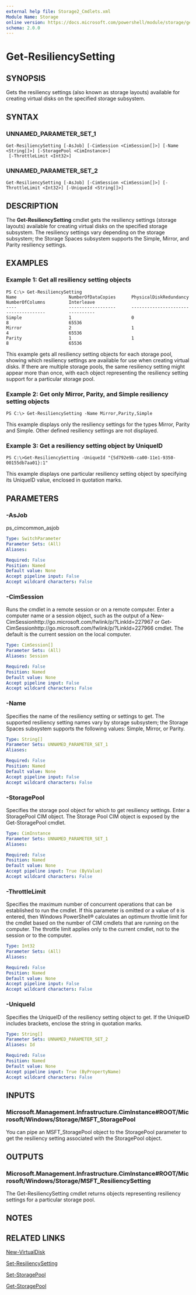 ```yaml
---
external help file: Storage2_Cmdlets.xml
Module Name: Storage
online version: https://docs.microsoft.com/powershell/module/storage/get-resiliencysetting?view=windowsserver2012-ps&wt.mc_id=ps-gethelp
schema: 2.0.0
---
```


# Get-ResiliencySetting

## SYNOPSIS
Gets the resiliency settings (also known as storage layouts) available for creating virtual disks on the specified storage subsystem.

## SYNTAX

### UNNAMED_PARAMETER_SET_1
```
Get-ResiliencySetting [-AsJob] [-CimSession <CimSession[]>] [-Name <String[]>] [-StoragePool <CimInstance>]
 [-ThrottleLimit <Int32>]
```

### UNNAMED_PARAMETER_SET_2
```
Get-ResiliencySetting [-AsJob] [-CimSession <CimSession[]>] [-ThrottleLimit <Int32>] [-UniqueId <String[]>]
```

## DESCRIPTION
The **Get-ResiliencySetting** cmdlet gets the resiliency settings (storage layouts) available for creating virtual disks on the specified storage subsystem.
The resiliency settings vary depending on the storage subsystem; the Storage Spaces subsystem supports the Simple, Mirror, and Parity resiliency settings.

## EXAMPLES

### Example 1: Get all resiliency setting objects
```
PS C:\> Get-ResiliencySetting
Name                    NumberOfDataCopies      PhysicalDiskRedundancy  NumberOfColumns         Interleave 
----                    ------------------      ----------------------  ---------------         ---------- 
Simple                  1                       0                       8                       65536 
Mirror                  2                       1                       4                       65536 
Parity                  1                       1                       8                       65536
```

This example gets all resiliency setting objects for each storage pool, showing which resiliency settings are available for use when creating virtual disks.
If there are multiple storage pools, the same resiliency setting might appear more than once, with each object representing the resiliency setting support for a particular storage pool.

### Example 2: Get only Mirror, Parity, and Simple resiliency setting objects
```
PS C:\> Get-ResiliencySetting -Name Mirror,Parity,Simple
```

This example displays only the resiliency settings for the types Mirror, Parity and Simple.
Other defined resiliency settings are not displayed.

### Example 3: Get a resiliency setting object by UniqueID
```
PS C:\>Get-ResiliencySetting -UniqueId "{5d792e9b-ca00-11e1-9350-00155db7aa01}:1"
```

This example displays one particular resiliency setting object by specifying its UniqueID value, enclosed in quotation marks.

## PARAMETERS

### -AsJob
ps_cimcommon_asjob

```yaml
Type: SwitchParameter
Parameter Sets: (All)
Aliases: 

Required: False
Position: Named
Default value: None
Accept pipeline input: False
Accept wildcard characters: False
```

### -CimSession
Runs the cmdlet in a remote session or on a remote computer.
Enter a computer name or a session object, such as the output of a New-CimSessionhttp://go.microsoft.com/fwlink/p/?LinkId=227967 or Get-CimSessionhttp://go.microsoft.com/fwlink/p/?LinkId=227966 cmdlet.
The default is the current session on the local computer.

```yaml
Type: CimSession[]
Parameter Sets: (All)
Aliases: Session

Required: False
Position: Named
Default value: None
Accept pipeline input: False
Accept wildcard characters: False
```

### -Name
Specifies the name of the resiliency setting or settings to get.
The supported resiliency setting names vary by storage subsystem; the Storage Spaces subsystem supports the following values: Simple, Mirror, or Parity.

```yaml
Type: String[]
Parameter Sets: UNNAMED_PARAMETER_SET_1
Aliases: 

Required: False
Position: Named
Default value: None
Accept pipeline input: False
Accept wildcard characters: False
```

### -StoragePool
Specifies the storage pool object for which to get resiliency settings.
Enter a StoragePool CIM object.
The Storage Pool CIM object is exposed by the Get-StoragePool cmdlet.

```yaml
Type: CimInstance
Parameter Sets: UNNAMED_PARAMETER_SET_1
Aliases: 

Required: False
Position: Named
Default value: None
Accept pipeline input: True (ByValue)
Accept wildcard characters: False
```

### -ThrottleLimit
Specifies the maximum number of concurrent operations that can be established to run the cmdlet.
If this parameter is omitted or a value of `0` is entered, then Windows PowerShell® calculates an optimum throttle limit for the cmdlet based on the number of CIM cmdlets that are running on the computer.
The throttle limit applies only to the current cmdlet, not to the session or to the computer.

```yaml
Type: Int32
Parameter Sets: (All)
Aliases: 

Required: False
Position: Named
Default value: None
Accept pipeline input: False
Accept wildcard characters: False
```

### -UniqueId
Specifies the UniqueID of the resiliency setting object to get.
If the UniqueID includes brackets, enclose the string in quotation marks.

```yaml
Type: String[]
Parameter Sets: UNNAMED_PARAMETER_SET_2
Aliases: Id

Required: False
Position: Named
Default value: None
Accept pipeline input: True (ByPropertyName)
Accept wildcard characters: False
```

## INPUTS

### Microsoft.Management.Infrastructure.CimInstance#ROOT/Microsoft/Windows/Storage/MSFT_StoragePool
You can pipe an MSFT_StoragePool object to the StoragePool parameter to get the resiliency setting associated with the StoragePool object.

## OUTPUTS

### Microsoft.Management.Infrastructure.CimInstance#ROOT/Microsoft/Windows/Storage/MSFT_ResiliencySetting
The Get-ResiliencySetting cmdlet returns objects representing resiliency settings for a particular storage pool.

## NOTES

## RELATED LINKS

[New-VirtualDisk](./New-VirtualDisk.md)

[Set-ResiliencySetting](./Set-ResiliencySetting.md)

[Set-StoragePool](./Set-StoragePool.md)

[Get-StoragePool](./Get-StoragePool.md)

